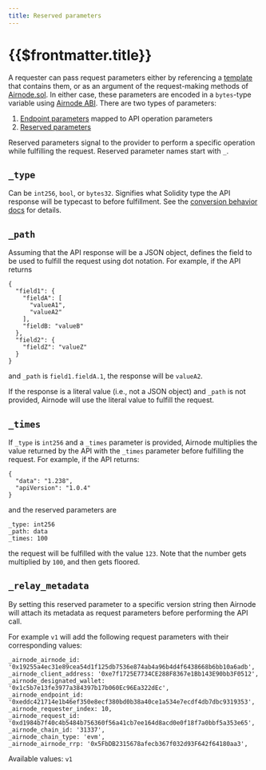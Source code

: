```yaml
---
title: Reserved parameters
---
```


# {{$frontmatter.title}}

<TocHeader />
<TOC class="table-of-contents" :include-level="[2,3]" />

A requester can pass request parameters either by referencing a [template](../../protocols/request-response/template.md) that contains them, or as an argument of the request-making methods of [Airnode.sol](../../protocols/request-response/general-structure.md#airnode-sol).
In either case, these parameters are encoded in a `bytes`-type variable using [Airnode ABI](airnode-abi-specifications.md).
There are two types of parameters:

1. [Endpoint parameters](ois.md#_5-5-parameters) mapped to API operation parameters
2. [Reserved parameters](ois.md#_5-4-reservedparameters)

Reserved parameters signal to the provider to perform a specific operation while fulfilling the request.
Reserved parameter names start with `_`.

## `_type`

Can be `int256`, `bool`, or `bytes32`.
Signifies what Solidity type the API response will be typecast to before fulfillment.
See the [conversion behavior docs](https://github.com/api3dao/airnode/tree/pre-alpha/packages/adapter#conversion-behaviour) for details.

## `_path`

Assuming that the API response will be a JSON object, defines the field to be used to fulfill the request using dot notation.
For example, if the API returns
```
{
  "field1": {
    "fieldA": [
      "valueA1",
      "valueA2"
    ],
    "fieldB: "valueB"
  },
  "field2": {
    "fieldZ": "valueZ"
  }
}
```
and `_path` is `field1.fieldA.1`, the response will be `valueA2`.

If the response is a literal value (i.e., not a JSON object) and `_path` is not provided, Airnode will use the literal value to fulfill the request.

## `_times`

If `_type` is `int256` and a `_times` parameter is provided, Airnode multiplies the value returned by the API with the `_times` parameter before fulfilling the request.
For example, if the API returns:
```
{
  "data": "1.238",
  "apiVersion": "1.0.4"
}
```
and the reserved parameters are
```
_type: int256
_path: data
_times: 100
```
the request will be fulfilled with the value `123`.
Note that the number gets multiplied by `100`, and then gets floored.

## `_relay_metadata`

By setting this reserved parameter to a specific version string then Airnode will attach its metadata as request parameters before performing the API call.

For example `v1` will add the following request parameters with their corresponding values:
```
_airnode_airnode_id: '0x19255a4ec31e89cea54d1f125db7536e874ab4a96b4d4f6438668b6bb10a6adb',
_airnode_client_address: '0xe7f1725E7734CE288F8367e1Bb143E90bb3F0512',
_airnode_designated_wallet: '0x1c5b7e13fe3977a384397b17b060Ec96Ea322dEc',
_airnode_endpoint_id: '0xeddc421714e1b46ef350e8ecf380bd0b38a40ce1a534e7ecdf4db7dbc9319353',
_airnode_requester_index: 10,
_airnode_request_id: '0xd1984b7f40c4b5484b756360f56a41cb7ee164d8acd0e0f18f7a0bbf5a353e65',
_airnode_chain_id: '31337',
_airnode_chain_type: 'evm',
_airnode_airnode_rrp: '0x5FbDB2315678afecb367f032d93F642f64180aa3',
```
Available values: `v1`

